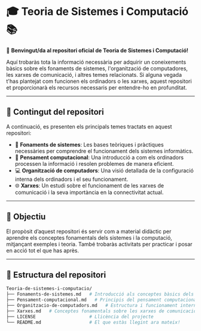 # 🎓 Teoria de Sistemes i Computació 📚

👋 **Benvingut/da al repositori oficial de Teoria de Sistemes i Computació!** 

Aquí trobaràs tota la informació necessària per adquirir un coneixements bàsics sobre els fonaments de sistemes, l'organització de computadores, les xarxes de comunicació, i altres temes relacionats. Si alguna vegada t'has plantejat com funcionen els ordinadors o les xarxes, aquest repositori et proporcionarà els recursos necessaris per entendre-ho en profunditat.

---

## 🚀 Contingut del repositori

A continuació, es presenten els principals temes tractats en aquest repositori:

- 📖 **Fonaments de sistemes**: Les bases teòriques i pràctiques necessàries per comprendre el funcionament dels sistemes informàtics.
- 🧠 **Pensament computacional**: Una introducció a com els ordinadors processen la informació i resolen problemes de manera eficient.
- 💻 **Organització de computadors**: Una visió detallada de la configuració interna dels ordinadors i el seu funcionament.
- 🌐 **Xarxes**: Un estudi sobre el funcionament de les xarxes de comunicació i la seva importància en la connectivitat actual.

---

## 🎯 Objectiu

El propòsit d’aquest repositori és servir com a material didàctic per aprendre els conceptes fonamentals dels sistemes i la computació, mitjançant exemples i teoria. També trobaràs activitats per practicar i posar en acció tot el que has après.

---

## 📂 Estructura del repositori

```bash
Teoria-de-sistemes-i-computacio/
├── Fonaments-de-sistemes.md   # Introducció als conceptes bàsics dels sistemes informàtics
├── Pensament-computacional.md   # Principis del pensament computacional i la resolució de problemes
├── Organitzacio-de-computadors.md   # Estructura i funcionament intern dels ordinadors
├── Xarxes.md   # Conceptes fonamentals sobre les xarxes de comunicació
├── LICENSE                    # Llicència del projecte
└── README.md                  # El que estàs llegint ara mateix!
```
